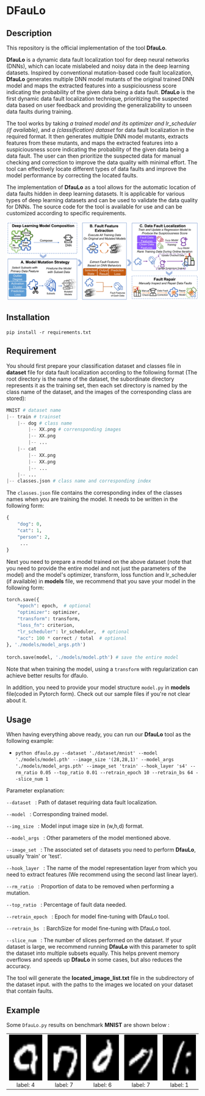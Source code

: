 # DFauLo 

## Description
This repository is the official implementation of the tool **DfauLo**.

**DfauLo** is a dynamic data fault localization tool for deep neural networks (DNNs), which can locate mislabeled and noisy data in the deep learning datasets. Inspired by conventional mutation-based code fault localization, **DfauLo** generates multiple DNN model mutants of the original trained DNN model and maps the extracted features into a suspiciousness score indicating the probability of the given data being a data fault. **DfauLo** is the first dynamic data fault localization technique, prioritizing the suspected data based on user feedback and providing the generalizability to unseen data faults during training.

The tool works by taking *a trained model and its optimizer and lr_scheduler (if available)*, and *a (classification) dataset* for data fault localization in the required format. It then generates multiple DNN model mutants, extracts features from these mutants, and maps the extracted features into a suspiciousness score indicating the probability of the given data being a data fault. The user can then prioritize the suspected data for manual checking and correction to improve the data quality with minimal effort. The tool can effectively locate different types of data faults and improve the model performance by correcting the located faults.

The implementation of **DfauLo** as a tool allows for the automatic location of data faults hidden in deep learning datasets. It is applicable for various types of deep learning datasets and can be used to validate the data quality for DNNs. The source code for the tool is available for use and can be customized according to specific requirements.


![overview](pictures/overviewISSTA-v1.jpg) 

[comment]: <> (## Sequence of code execution in the repository)

[comment]: <> (```mermaid)

[comment]: <> (graph LR)

[comment]: <> (cifar10_gendata --> cifar10_train;)

[comment]: <> (cifar10_train --> cifar10_Outlier;)

[comment]: <> (cifar10_train --> cifar10_Activation;)

[comment]: <> (cifar10_train --> cifar10_PreLoss;)

[comment]: <> (cifar10_Outlier --> cifar10_mutation;)

[comment]: <> (cifar10_Activation --> cifar10_mutation;)

[comment]: <> (cifar10_PreLoss --> cifar10_mutation;)

[comment]: <> (cifar10_mutation --> cifar10_DFauLo;)

[comment]: <> (```)
## Installation
`pip install -r requirements.txt`

## Requirement
You should first prepare your classification dataset and classes file in **dataset** file for data fault localization according to the following format (The root directory is the name of the dataset, the subordinate directory represents it as the training set, then each set directory is named by the class name of the dataset, and the images of the corresponding class are stored):
```python
MNIST # dataset name
|-- train # trainset
    |-- dog # class name
        |-- XX.png # corrensponding images
        |-- XX.png
        |-- ...
    |-- cat
        |-- XX.png
        |-- XX.png
        |-- ...
    |-- ...
|-- classes.json # class name and corresponding index
```
The `classes.json` file contains the corresponding index of the classes names when you are training the model. It needs to be written in the following form:
```python
{
    "dog": 0,
    "cat": 1,
    "person": 2,
     ...
}
```
Next you need to prepare a model trained on the above dataset (note that you need to provide the entire model and not just the parameters of the model) and the model's 
optimizer, transform, loss function and lr_scheduler (if available) in **models** file, we recommend that you save your model in the following form:
```python
torch.save({
    "epoch": epoch,  # optional
    "optimizer": optimizer,
    "transform": transform,
    "loss_fn": criterion,
    "lr_scheduler": lr_scheduler,  # optional
    "acc": 100 * correct / total  # optional
}, './models/model_args.pth')

torch.save(model, './models/model.pth') # save the entire model
```
Note that when training the model, using a `transform` with regularization can achieve better results for dfaulo.

In addition, you need to provide your model structure `model.py` in **models** file(coded in Pytorch form). Check out our sample files if you're not clear about it.

## Usage
When having everything above ready, you can run our **DfauLo** tool as the following example:
+ `python dfaulo.py --dataset './dataset/mnist' --model './models/model.pth' --image_size '(28,28,1)' --model_args './models/model_args.pth' --image_set 'train' --hook_layer 's4' --rm_ratio 0.05 --top_ratio 0.01 --retrain_epoch 10 --retrain_bs 64
--slice_num 1
 `

Parameter explanation:

`--dataset ` : Path of dataset requiring data fault localization.

`--model ` : Corresponding trained model.

`--img_size ` : Model input image size in (w,h,d) format.

`--model_args ` : Other parameters of the model mentioned above.

`--image_set ` : The associated set of datasets you need to perform **DfauLo**, usually 'train' or 'test'.

`--hook_layer ` : The name of the model representation layer from which you need to extract features (We recommend using the second last linear layer).

`--rm_ratio ` : Proportion of data to be removed when performing a mutation.

`--top_ratio ` : Percentage of fault data needed.

`--retrain_epoch ` : Epoch for model fine-tuning with DfauLo tool.

`--retrain_bs ` : BarchSize for model fine-tuning with DfauLo tool.

`--slice_num ` : The number of slices performed on the dataset. If your dataset is large, we recommend running **DfauLo** with this parameter to split the dataset into multiple subsets equally. This helps prevent memory overflows and speeds up **DfauLo** in some cases, but also reduces the accuracy.

The tool will generate the **located_image_list.txt** file in the subdirectory of the dataset input. with the paths to the images we located on your dataset that contain faults.

## Example
Some `DfauLo.py` results on benchmark **MNIST** are shown below :
<div><table frame=void>	<!--用了<div>进行封装-->
	<tr>
        <td><div><center>	<!--每个格子内是图片加标题-->
        	<img src="./pictures/DFaLo_offline_result/2_label_4.png"
                 height="120"/>	<!--高度设置-->
        	<br>	<!--换行-->
        	label: 4	<!--标题1-->
        </center></div></td>    
     	<td><div><center>	<!--第二张图片-->
    		<img src="./pictures/DFaLo_offline_result/8_label_7.png"
                 height="120"/>	
    		<br>
    		label: 7
        </center></div></td>
        <td><div><center>	<!--每个格子内是图片加标题-->
        	<img src="./pictures/DFaLo_offline_result/15_label_6.png"
                 height="120"/>	<!--高度设置-->
        	<br>	<!--换行-->
        	label: 6	<!--标题1-->
        </center></div></td> 
        <td><div><center>	<!--每个格子内是图片加标题-->
        	<img src="./pictures/DFaLo_offline_result/21_label_7.png"
                 height="120"/>	<!--高度设置-->
        	<br>	<!--换行-->
        	label: 7	<!--标题1-->
        </center></div></td> 
        <td><div><center>	<!--每个格子内是图片加标题-->
        	<img src="./pictures/DFaLo_offline_result/45_label_1.png"
                 height="120"/>	<!--高度设置-->
        	<br>	<!--换行-->
        	label: 1	<!--标题1-->
        </center></div></td> 
	</tr>
</table></div>







